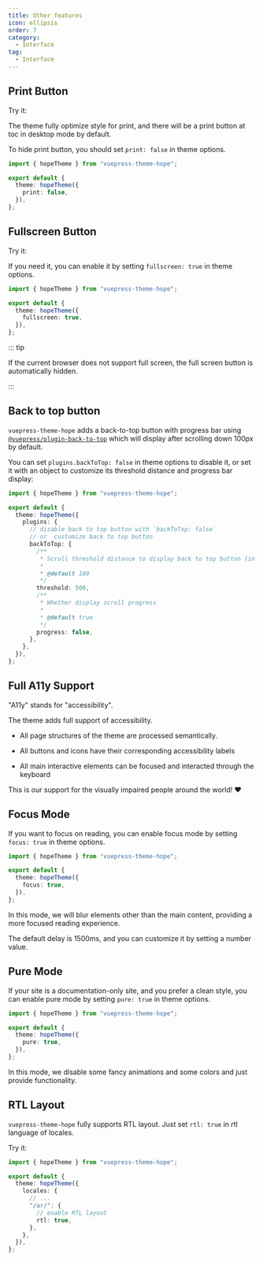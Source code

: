 ```yaml
---
title: Other features
icon: ellipsis
order: 7
category:
  - Interface
tag:
  - Interface
---
```


## Print Button

Try it: <PrintButton />

The theme fully optimize style for print, and there will be a print button at toc in desktop mode by default.

To hide print button, you should set `print: false` in theme options.

```ts twoslash {5} title=".vuepress/config.ts"
import { hopeTheme } from "vuepress-theme-hope";

export default {
  theme: hopeTheme({
    print: false,
  }),
};
```

## Fullscreen Button

Try it:

<ToggleFullScreenButton />

If you need it, you can enable it by setting `fullscreen: true` in theme options.

```ts twoslash {5} title=".vuepress/config.ts"
import { hopeTheme } from "vuepress-theme-hope";

export default {
  theme: hopeTheme({
    fullscreen: true,
  }),
};
```

::: tip

If the current browser does not support full screen, the full screen button is automatically hidden.

:::

## Back to top button

`vuepress-theme-hope` adds a back-to-top button with progress bar using [`@vuepress/plugin-back-to-top`][back-to-top] which will display after scrolling down 100px by default.

You can set `plugins.backToTop: false` in theme options to disable it, or set it with an object to customize its threshold distance and progress bar display:

```ts twoslash {8,13-26} title=".vuepress/config.ts"
import { hopeTheme } from "vuepress-theme-hope";

export default {
  theme: hopeTheme({
    plugins: {
      // disable back to top button with `backToTop: false`
      // or  customize back to top button
      backToTop: {
        /**
         * Scroll threshold distance to display back to top button (in pixels)
         *
         * @default 100
         */
        threshold: 500,
        /**
         * Whether display scroll progress
         *
         * @default true
         */
        progress: false,
      },
    },
  }),
};
```

## Full A11y Support

"A11y" stands for "accessibility".

The theme adds full support of accessibility.

- All page structures of the theme are processed semantically.

- All buttons and icons have their corresponding accessibility labels

- All main interactive elements can be focused and interacted through the keyboard

This is our support for the visually impaired people around the world! :heart:

## Focus Mode

If you want to focus on reading, you can enable focus mode by setting `focus: true` in theme options.

```ts twoslash {5} title=".vuepress/config.ts"
import { hopeTheme } from "vuepress-theme-hope";

export default {
  theme: hopeTheme({
    focus: true,
  }),
};
```

In this mode, we will blur elements other than the main content, providing a more focused reading experience.

The default delay is 1500ms, and you can customize it by setting a number value.

## Pure Mode

If your site is a documentation-only site, and you prefer a clean style, you can enable pure mode by setting `pure: true` in theme options.

```ts twoslash {5} title=".vuepress/config.ts"
import { hopeTheme } from "vuepress-theme-hope";

export default {
  theme: hopeTheme({
    pure: true,
  }),
};
```

In this mode, we disable some fancy animations and some colors and just provide functionality.

## RTL Layout

`vuepress-theme-hope` fully supports RTL layout. Just set `rtl: true` in rtl language of locales.

Try it: <ToggleRTLButton />

```ts twoslash {9} title=".vuepress/config.ts"
import { hopeTheme } from "vuepress-theme-hope";

export default {
  theme: hopeTheme({
    locales: {
      // ...
      "/ar/": {
        // enable RTL layout
        rtl: true,
      },
    },
  }),
};
```

<script setup lang="ts">
import ToggleFullScreenButton from "@theme-hope/modules/outlook/components/ToggleFullScreenButton";
import PrintButton from "@theme-hope/modules/info/components/PrintButton";
import ToggleRTLButton from "@ToggleRTLButton";
</script>

[back-to-top]: https://ecosystem.vuejs.press/plugins/features/back-to-top.html
